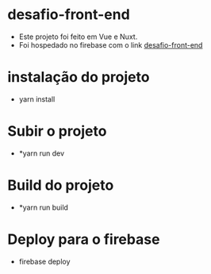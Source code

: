 # desafio-front-end

* Este projeto foi feito em Vue e Nuxt. 
* Foi hospedado no firebase com o link [desafio-front-end](https://desafio-front-end-989ff.firebaseapp.com/)

# instalação do projeto

* yarn install

# Subir o projeto 

* *yarn run dev

# Build do projeto

* *yarn run build

# Deploy para o firebase

* firebase deploy